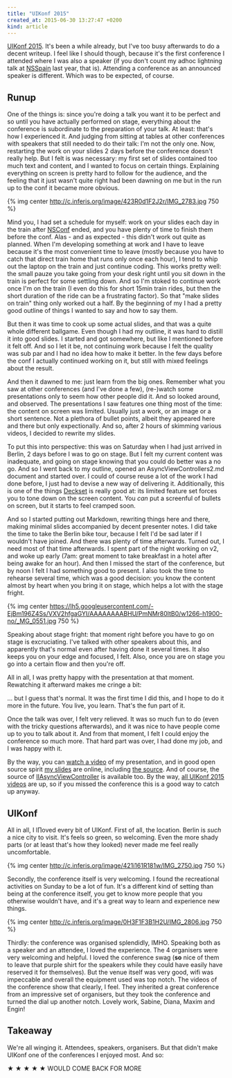 ```yaml
---
title: "UIKonf 2015"
created_at: 2015-06-30 13:27:47 +0200
kind: article
---
```


[UIKonf 2015](http://uikonf.com). It's been a while already, but I've too busy afterwards to do a decent writeup. I feel like I should though, because it's the first conference I attended where I was also a speaker (if you don't count my adhoc lightning talk at [NSSpain](http://nsspain.com) last year, that is). Attending a conference as an announced speaker is different. Which was to be expected, of course.

<!-- more -->

## Runup

One of the things is: since you're doing a talk you want it to be perfect and so until you have actually performed on stage, everything about the conference is subordinate to the preparation of your talk. At least: that's how I experienced it. And judging from sitting at tables at other conferences with speakers that still needed to do their talk: I'm not the only one. Now, restarting the work on your slides 2 days before the conference doesn't really help. But I felt is was necessary: my first set of slides contained too much text and content, and I wanted to focus on certain things. Explaining everything on screen is pretty hard to follow for the audience, and the feeling that it just wasn't quite right had been dawning on me but in the run up to the conf it became more obvious.

{% img center http://c.inferis.org/image/423R0d1F2J2r/IMG_2783.jpg 750 %} 

Mind you, I had set a schedule for myself: work on your slides each day in the train after [NSConf](http://nsconference.com) ended, and you have plenty of time to finish them before the conf. Alas - and as expected - this didn't work out quite as planned. When I'm developing something at work and I have to leave because it's the most convenient time to leave (mostly because you have to catch that direct train home that runs only once each hour), I tend to whip out the laptop on the train and just continue coding. This works pretty well: the small pauze you take going from your desk right until you sit down in the train is perfect for some settling down. And so I'm stoked to continue work once I'm on the train (I even do this for short 15min train rides, but then the short duration of the ride can be a frustrating factor). So that "make slides on train" thing only worked out a half. By the beginning of my I had a pretty good outline of things I wanted to say and how to say them.

But then it was time to cook up some actual slides, and that was a quite whole different ballgame. Even though I had my outline, it was hard to distill it into good slides. I started and got somewhere, but like I mentioned before it felt off. And so I let it be, not continuing work because I felt the quality was sub par and I had no idea how to make it better. In the few days before the conf I actually continued working on it, but still with mixed feelings about the result.

And then it dawned to me: just learn from the big ones. Remember what you saw at other conferences (and I've done a few), (re-)watch some presentations only to seem how other people did it. And so looked around, and observed. The presentations I saw features one thing most of the time: the content on screen was limited. Usually just a work, or an image or a short sentence. Not a plethora of bullet points, albeit they appeared here and there but only expectionally. And so, after 2 hours of skimming various videos, I decided to rewrite my slides.

To put this into perspective: this was on Saturday when I had just arrived in Berlin, 2 days before I was to go on stage. But I felt my current content was inadequate, and going on stage knowing that you could do better was a no go. And so I went back to my outline, opened an AsyncViewControllers2.md document and started over. I could of course reuse a lot of the work I had done before, I just had to devise a new way of delivering it. Additionally, this is one of the things [Deckset](http://decksetapp.com) is really good at: its limited feature set forces you to tone down on the screen content. You *can* put a screenful of bullets on screen, but it starts to feel cramped soon.

And so I started putting out Markdown, rewriting things here and there, making minimal slides accompanied by decent presenter notes. I did take the time to take the Berlin bike tour, because I felt I'd be sad later if I wouldn't have joined. And there was plenty of time afterwards. Turned out, I need most of that time afterwards. I spent part of the night working on v2, and woke up early (7am: great moment to take breakfast in a hotel after being awake for an hour). And then I missed the start of the conference, but by noon I felt I had something good to present. I also took the time to rehearse several time, which was a good decision: you know the content almost by heart when you bring it on stage, which helps a lot with the stage fright.

{% img center https://lh5.googleusercontent.com/-EjBm196Z4Ss/VXV2hfgaGYI/AAAAAAAABHU/PmNMr80ltB0/w1266-h1900-no/_MG_0551.jpg 750 %} 

Speaking about stage fright: that moment right before you have to go on stage is excruciating. I've talked with other speakers about this, and apparently that's normal even after having done it several times. It also keeps you on your edge and focused, I felt. Also, once you are on stage you go into a certain flow and then you're off.

All in all, I was pretty happy with the presentation at that moment. Rewatching it afterward makes me cringe a bit:

... but I guess that's normal. It was the first time I did this, and I hope to do it more in the future. You live, you learn. That's the fun part of it.

Once the talk was over, I felt very relieved. It was so much fun to do (even with the tricky questions afterwards), and it was nice to have people come up to you to talk about it. And from that moment, I felt I could enjoy the conference so much more. That hard part was over, I had done my job, and I was happy with it.

By the way, you can [watch a video](https://youtu.be/xy-xqj3m_Tk) of my presentation, and in good open source spirit [my slides](https://speakerdeck.com/inferis/async-view-controllers) are online, including [the source](https://github.com/Inferis/UIKonf-AsyncViewControllers). And of course, the source of [IIAsyncViewController](https://github.com/Inferis/IIAsyncViewController) is available too. By the way, [all UIKonf 2015 videos](https://www.youtube.com/playlist?list=PLdr22uU_wISpW6XI1J0S7Lp-X8Km-HaQW) are up, so if you missed the conference this is a good way to catch up anyway.

## UIKonf

All in all, I l∏oved every bit of UIKonf. First of all, the location. Berlin is *such* a nice city to visit. It's feels so green, so welcoming. Even the more shady parts (or at least that's how they looked) never made me feel really uncomfortable.

{% img center http://c.inferis.org/image/421i161R181w/IMG_2750.jpg 750 %}

Secondly, the conference itself is very welcoming. I found the recreational activities on Sunday to be a lot of fun. It's a different kind of setting than being at the conference itself, you get to know more people that you otherwise wouldn't have, and it's a great way to learn and experience new things.

{% img center http://c.inferis.org/image/0H3F1F3B1H2U/IMG_2806.jpg 750 %}

Thirdly: the conference was organised splendidly, IMHO. Speaking both as a speaker and an attendee, I loved the experience. The 4 organisers were very welcoming and helpful. I loved the conference swag (**so** nice of them to leave that purple shirt for the speakers while they could have easily have reserved it for themselves). But the venue itself was very good, wifi was impeccable and overall the equipment used was top notch. The videos of the conference show that clearly, I feel. They inherited a great conference from an impressive set of organisers, but they took the conference and turned the dial up another notch. Lovely work, Sabine, Diana, Maxim and Engin!

## Takeaway

We're all winging it. Attendees, speakers, organisers. But that didn't make UIKonf one of the conferences I enjoyed most. And so:

★ ★ ★ ★ ★ WOULD COME BACK FOR MORE
